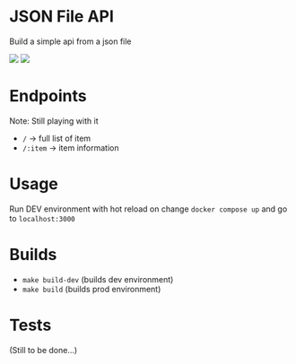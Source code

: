 # JSON File API

Build a simple api from a json file

[![](https://images.microbadger.com/badges/version/tiagonobre/json-file-api.svg)](https://microbadger.com/images/tiagonobre/json-file-api)
[![](https://images.microbadger.com/badges/image/tiagonobre/json-file-api.svg)](https://microbadger.com/images/tiagonobre/json-file-api)

# Endpoints

Note: Still playing with it

- `/` -> full list of item
- `/:item` -> item information

# Usage

Run DEV environment with hot reload on change `docker compose up` and go to `localhost:3000`

# Builds

- `make build-dev` (builds dev environment)
- `make build` (builds prod environment)

# Tests
(Still to be done...)

